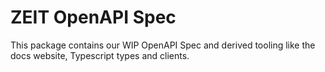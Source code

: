 # ZEIT OpenAPI Spec

This package contains our WIP OpenAPI Spec and derived tooling like the docs website, Typescript types and clients.